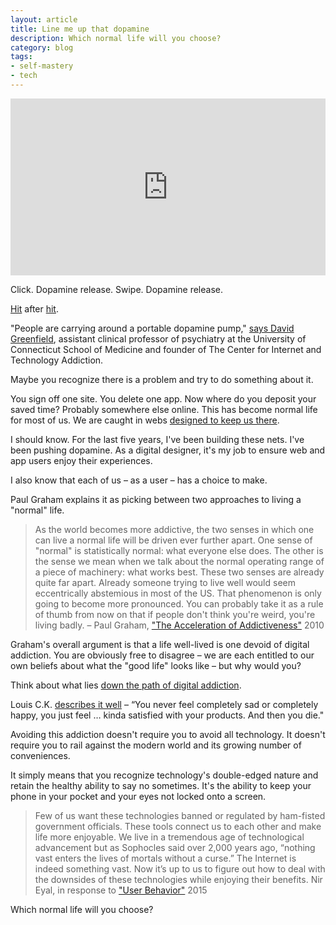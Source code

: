 ```yaml
---
layout: article
title: Line me up that dopamine
description: Which normal life will you choose?
category: blog
tags: 
- self-mastery
- tech
---
```


<style>.embed-container { position: relative; padding-bottom: 56.25%; height: 0; overflow: hidden; max-width: 100%; } .embed-container iframe, .embed-container object, .embed-container embed { position: absolute; top: 0; left: 0; width: 100%; height: 100%; }</style><div class='embed-container'><iframe src='https://www.youtube.com/embed/tf9ZhU7zF8s' frameborder='0' allowfullscreen></iframe></div>

<p>Click. Dopamine release. Swipe. Dopamine release.</p>

<p><a href="http://www.nytimes.com/2010/03/18/fashion/18FITNESS.html">Hit</a> after <a href="https://www.nytimes.com/2017/01/09/well/live/hooked-on-our-smartphones.html">hit</a>.</p>

<p>"People are carrying around a portable dopamine pump," <a href="https://www.nytimes.com/2017/03/13/health/teenagers-drugs-smartphones.html">says David Greenfield</a>, assistant clinical professor of psychiatry at the University of Connecticut School of Medicine and founder of The Center for Internet and Technology Addiction.</p>

<p>Maybe you recognize there is a problem and try to do something about it.</p>

<p>You sign off one site. You delete one app. Now where do you deposit your saved time? Probably somewhere else online. This has become normal life for most of us. We are caught in webs <a href="https://www.nirandfar.com/2012/07/the-art-of-manipulation.html">designed to keep us there</a>.</p>

<p>I should know. For the last five years, I've been building these nets. I've been pushing dopamine. As a digital designer, it's my job to ensure web and app users enjoy their experiences.</p>

<p>I also know that each of us – as a user – has a choice to make.</p>

<p>Paul Graham explains it as picking between two approaches to living a "normal" life.</p>

<blockquote>
As the world becomes more addictive, the two senses in which one can live a normal life will be driven ever further apart. One sense of "normal" is statistically normal: what everyone else does. The other is the sense we mean when we talk about the normal operating range of a piece of machinery: what works best. These two senses are already quite far apart. Already someone trying to live well would seem eccentrically abstemious in most of the US. That phenomenon is only going to become more pronounced. You can probably take it as a rule of thumb from now on that if people don't think you're weird, you're living badly.
<citation>– Paul Graham, <a href="http://www.paulgraham.com/addiction.html">"The Acceleration of Addictiveness"</a> 2010</citation>
</blockquote>

<p>Graham's overall argument is that a life well-lived is one devoid of digital addiction. You are obviously free to disagree – we are each entitled to our own beliefs about what the "good life" looks like – but why would you?</p>

<p>Think about what lies <a href="http://nymag.com/selectall/2016/09/andrew-sullivan-technology-almost-killed-me.html">down the path of digital addiction</a>.</p>

<p>Louis C.K. <a href="https://www.youtube.com/watch?v=5HbYScltf1c">describes it well</a> – “You never feel completely sad or completely happy, you just feel … kinda satisfied with your products. And then you die."</p>

<p>Avoiding this addiction doesn't require you to avoid all technology. It doesn't require you to rail against the modern world and its growing number of conveniences.</p>

<p>It simply means that you recognize technology's double-edged nature and retain the healthy ability to say no sometimes. It's the ability to keep your phone in your pocket and your eyes not locked onto a screen.</p>

<blockquote>
Few of us want these technologies banned or regulated by ham-fisted government officials. These tools connect us to each other and make life more enjoyable. We live in a tremendous age of technological advancement but as Sophocles said over 2,000 years ago, “nothing vast enters the lives of mortals without a curse.” The Internet is indeed something vast. Now it’s up to us to figure out how to deal with the downsides of these technologies while enjoying their benefits.
<citation>Nir Eyal, in response to <a href="https://aeon.co/essays/if-the-internet-is-addictive-why-don-t-we-regulate-it">"User Behavior"</a> 2015</citation>
</blockquote>

<p>Which normal life will you choose?</p>











